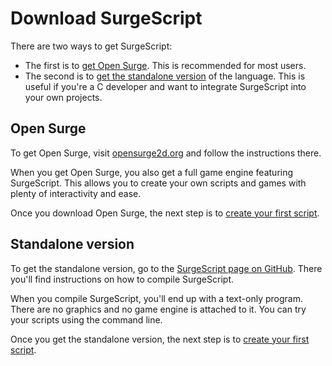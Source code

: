 Download SurgeScript
====================

There are two ways to get SurgeScript:

- The first is to [get Open Surge](#open-surge). This is recommended for most users.
- The second is to [get the standalone version](#standalone-version) of the language. This is useful if you're a C developer and want to integrate SurgeScript into your own projects.

Open Surge
----------

To get Open Surge, visit [opensurge2d.org](http://opensurge2d.org) and follow the instructions there.

When you get Open Surge, you also get a full game engine featuring SurgeScript. This allows you to create your own scripts and games with plenty of interactivity and ease.

Once you download Open Surge, the next step is to [create your first script](tutorials/hello).

Standalone version
------------------

To get the standalone version, go to the [SurgeScript page on GitHub](https://github.com/alemart/surgescript). There you'll find instructions on how to compile SurgeScript.

When you compile SurgeScript, you'll end up with a text-only program. There are no graphics and no game engine is attached to it. You can try your scripts using the command line.

Once you get the standalone version, the next step is to [create your first script](tutorials/hello).
